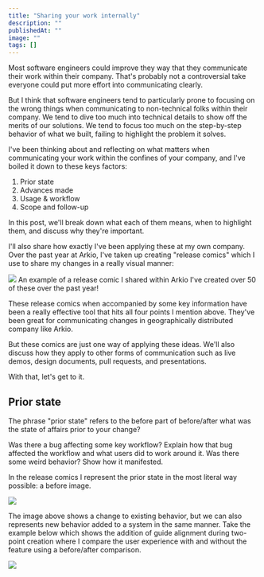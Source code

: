```yaml
---
title: "Sharing your work internally"
description: ""
publishedAt: ""
image: ""
tags: []
---
```


Most software engineers could improve they way that they communicate their work within their company. That's probably not a controversial take <EmDash /> everyone could put more effort into communicating clearly.

But I think that software engineers tend to particularly prone to focusing on the wrong things when communicating to non-technical folks within their company. We tend to dive too much into technical details to show off the merits of our solutions. We tend to focus too much on the step-by-step behavior of what we built, failing to highlight the problem it solves.

I've been thinking about and reflecting on what matters when communicating your work within the confines of your company, and I've boiled it down to these keys factors:

 1. Prior state
 2. Advances made
 3. Usage & workflow
 4. Scope and follow-up

In this post, we'll break down what each of them means, when to highlight them, and discuss why they're important.

I'll also share how exactly I've been applying these at my own company. Over the past year at Arkio, I've taken up creating "release comics" which I use to share my changes in a really visual manner:

<Image src="~/drawing-walls-on-vertical-faces.jpg" width={600} plain />
<SmallNote label="" center>An example of a release comic I shared within Arkio <EmDash /> I've created over 50 of these over the past year!</SmallNote>

These release comics <EmDash /> when accompanied by some key information <EmDash /> have been a really effective tool that hits all four points I mention above. They've been great for communicating changes in geographically distributed company like Arkio.

But these comics are just one way of applying these ideas. We'll also discuss how they apply to other forms of communication such as live demos, design documents, pull requests, and presentations.

With that, let's get to it.


## Prior state

The phrase "prior state" refers to the before part of before/after <EmDash /> what was the state of affairs prior to your change?

Was there a bug affecting some key workflow? Explain how that bug affected the workflow and what users did to work around it. Was there some weird behavior? Show how it manifested.

In the release comics I represent the prior state in the most literal way possible: a before image.

<Image src="~/wall-joins-on-cell-edges.jpg" width={600} plain />

The image above shows a change to existing behavior, but we can also represents new behavior added to a system in the same manner. Take the example below <EmDash /> which shows the addition of guide alignment during two-point creation <EmDash /> where I compare the user experience with and without the feature using a before/after comparison.

<Image src="~/two-point-guide-alignment.jpg" width={600} plain />


